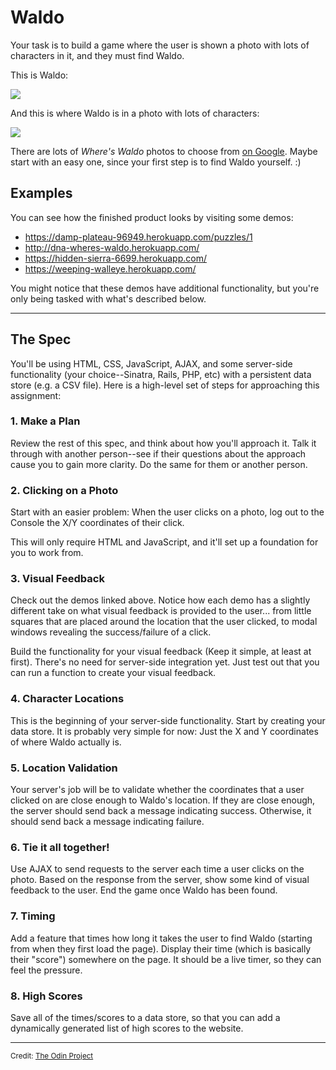 # Waldo

Your task is to build a game where the user is shown a photo with lots of characters in it, and they must find Waldo.

This is Waldo:

![](https://cl.ly/j87h/Screen%20Shot%202017-02-13%20at%206.47.18%20AM.png)

And this is where Waldo is in a photo with lots of characters:

![](https://cl.ly/j87s/Screen%20Shot%202017-02-13%20at%206.46.23%20AM.png)

There are lots of _Where's Waldo_ photos to choose from [on Google](https://www.google.com/search?q=where%27s+waldo&source=lnms&tbm=isch&sa=X&ved=0ahUKEwin9fX_jY3SAhVo4IMKHU1FCF0Q_AUICCgB&biw=1440&bih=799). Maybe start with an easy one, since your first step is to find Waldo yourself. :)

## Examples

You can see how the finished product looks by visiting some demos:

- https://damp-plateau-96949.herokuapp.com/puzzles/1
- http://dna-wheres-waldo.herokuapp.com/
- https://hidden-sierra-6699.herokuapp.com/
- https://weeping-walleye.herokuapp.com/

You might notice that these demos have additional functionality, but you're only being tasked with what's described below.

---

## The Spec

You'll be using HTML, CSS, JavaScript, AJAX, and some server-side functionality (your choice--Sinatra, Rails, PHP, etc) with a persistent data store (e.g. a CSV file). Here is a high-level set of steps for approaching this assignment:

### 1. Make a Plan

Review the rest of this spec, and think about how you'll approach it. Talk it through with another person--see if their questions about the approach cause you to gain more clarity. Do the same for them or another person.

### 2. Clicking on a Photo

Start with an easier problem: When the user clicks on a photo, log out to the Console the X/Y coordinates of their click.

This will only require HTML and JavaScript, and it'll set up a foundation for you to work from.

### 3. Visual Feedback

Check out the demos linked above. Notice how each demo has a slightly different take on what visual feedback is provided to the user... from little squares that are placed around the location that the user clicked, to modal windows revealing the success/failure of a click.

Build the functionality for your visual feedback (Keep it simple, at least at first). There's no need for server-side integration yet. Just test out that you can run a function to create your visual feedback.

### 4. Character Locations

This is the beginning of your server-side functionality. Start by creating your data store. It is probably very simple for now: Just the X and Y coordinates of where Waldo actually is.

### 5. Location Validation

Your server's job will be to validate whether the coordinates that a user clicked on are close enough to Waldo's location. If they are close enough, the server should send back a message indicating success. Otherwise, it should send back a message indicating failure.

### 6. Tie it all together!

Use AJAX to send requests to the server each time a user clicks on the photo. Based on the response from the server, show some kind of visual feedback to the user. End the game once Waldo has been found.

### 7. Timing

Add a feature that times how long it takes the user to find Waldo (starting from when they first load the page). Display their time (which is basically their "score") somewhere on the page. It should be a live timer, so they can feel the pressure.

### 8. High Scores

Save all of the times/scores to a data store, so that you can add a dynamically generated list of high scores to the website.

---

<small>Credit: [The Odin Project](http://www.theodinproject.com/)</small>